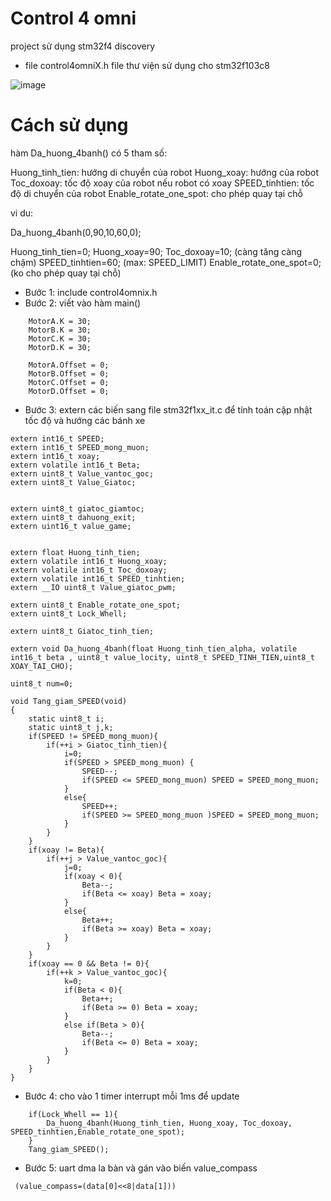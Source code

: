 # Control 4 omni 
project sử dụng stm32f4 discovery

* file control4omniX.h
file thư viện sử dụng cho stm32f103c8

![image](https://hackmd.io/_uploads/S1rfeJ7IA.png)

# Cách sử dụng

hàm Da_huong_4banh() có 5 tham số:

Huong_tinh_tien: hướng di chuyển của robot
Huong_xoay: hướng của robot
Toc_doxoay: tốc độ xoay của robot nếu robot có xoay
SPEED_tinhtien: tốc độ di chuyển của robot
Enable_rotate_one_spot: cho phép quay tại chỗ


vi du:

Da_huong_4banh(0,90,10,60,0);

Huong_tinh_tien=0;
Huong_xoay=90;
Toc_doxoay=10;				(càng tăng càng chậm)
SPEED_tinhtien=60;			(max: SPEED_LIMIT)
Enable_rotate_one_spot=0;	(ko cho phép quay tại chỗ)


* Bước 1: include control4omnix.h
* Bước 2: viết vào hàm main()
```
  	MotorA.K = 30;
	MotorB.K = 30;
	MotorC.K = 30;
	MotorD.K = 30;

	MotorA.Offset = 0;
	MotorB.Offset = 0;
	MotorC.Offset = 0;
	MotorD.Offset = 0;
```
* Bước 3: extern các biến sang file stm32f1xx_it.c để tính toán cập nhật tốc độ và hướng các bánh xe
```
extern int16_t SPEED;
extern int16_t SPEED_mong_muon;
extern int16_t xoay;
extern volatile int16_t Beta;
extern uint8_t Value_vantoc_goc;
extern uint8_t Value_Giatoc;


extern uint8_t giatoc_giamtoc;
extern uint8_t dahuong_exit;
extern uint16_t value_game;


extern float Huong_tinh_tien;
extern volatile int16_t Huong_xoay;
extern volatile int16_t Toc_doxoay;
extern volatile int16_t SPEED_tinhtien;
extern __IO uint8_t Value_giatoc_pwm;

extern uint8_t Enable_rotate_one_spot;
extern uint8_t Lock_Whell;

extern uint8_t Giatoc_tinh_tien;

extern void Da_huong_4banh(float Huong_tinh_tien_alpha, volatile int16_t beta , uint8_t value_locity, uint8_t SPEED_TINH_TIEN,uint8_t XOAY_TAI_CHO);

uint8_t num=0;

void Tang_giam_SPEED(void)
{
	static uint8_t i;
	static uint8_t j,k;
	if(SPEED != SPEED_mong_muon){
		if(++i > Giatoc_tinh_tien){
			i=0;
			if(SPEED > SPEED_mong_muon) {
				SPEED--;
				if(SPEED <= SPEED_mong_muon) SPEED = SPEED_mong_muon;
			}
			else{
				SPEED++;
				if(SPEED >= SPEED_mong_muon )SPEED = SPEED_mong_muon;
			}
		}
	}
	if(xoay != Beta){
		if(++j > Value_vantoc_goc){
			j=0;
			if(xoay < 0){
				Beta--;
				if(Beta <= xoay) Beta = xoay;
			}
			else{
				Beta++;
				if(Beta >= xoay) Beta = xoay;
			}
		}
	}
	if(xoay == 0 && Beta != 0){
		if(++k > Value_vantoc_goc){
			k=0;
			if(Beta < 0){
				Beta++;
				if(Beta >= 0) Beta = xoay;
			}
			else if(Beta > 0){
				Beta--;
				if(Beta <= 0) Beta = xoay;
			}
		}
	}
}
```
* Bước 4: cho vào 1 timer interrupt mỗi 1ms để update
```
	if(Lock_Whell == 1){
		Da_huong_4banh(Huong_tinh_tien, Huong_xoay, Toc_doxoay, SPEED_tinhtien,Enable_rotate_one_spot);
	}
	Tang_giam_SPEED();
```
* Bước 5: uart dma la bàn và gán vào biến value_compass
```
 (value_compass=(data[0]<<8|data[1]))
```


